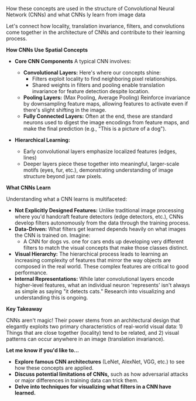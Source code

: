 How these concepts are used in the structure of Convolutional Neural Network (CNNs) and what CNNs ly learn from image data

Let's connect how locality, translation invariance, filters, and convolutions come together in the architecture of CNNs and contribute to their learning process.

**How CNNs Use Spatial Concepts**

* **Core CNN Components** A typical CNN involves:
    * **Convolutional Layers:** Here's where our concepts shine:
        * Filters exploit locality to find neighboring pixel relationships.
        * Shared weights in filters and  pooling enable translation invariance for feature detection despite location.
    * **Pooling Layers:**  (Max Pooling, Average Pooling) Reinforce invariance by downsampling feature maps, allowing features to activate even if there's slight shifting in the image.
    * **Fully Connected Layers:** Often at the end, these are  standard neurons used to digest the image encodings from feature maps, and make the final prediction (e.g., "This is a picture of a dog").

* **Hierarchical Learning:**  
    * Early convolutional layers emphasize localized features (edges, lines)
    * Deeper layers piece these together into meaningful, larger-scale motifs (eyes, fur, etc.), demonstrating understanding of image structure beyond just raw pixels.

**What CNNs Learn**

Understanding what a CNN learns is multifaceted:

* **Not Explicitly Designed Features:** Unlike traditional image processing where you'd handcraft feature detectors (edge detectors, etc.), CNNs  develop filters autonomously from the data  through the training process. 
* **Data-Driven:** What filters get learned  depends heavily on what images the CNN is trained on. Imagine:
    *  A CNN for dogs vs. one for cars ends up developing  very different filters to match the visual concepts that make those classes distinct. 
* **Visual Hierarchy:** The hierarchical process leads to learning an increasing complexity of features that mirror the way objects are composed in the real world.  These complex features are critical to good performance.
* **Internal Representations:** While later convolutional layers encode higher-level features, what an individual neuron 'represents'  isn't always as simple as saying "it detects cats." Research into visualizing and understanding this is ongoing. 


**Key Takeaway**

CNNs aren't magic! Their power stems from an architectural design that elegantly  exploits two primary characteristics of real-world visual data: 1) Things that are close together (locality) tend to be related, and 2) visual patterns can occur anywhere in an image (translation invariance). 

**Let me know if you'd like to...**

* **Explore famous CNN architectures** (LeNet, AlexNet, VGG, etc.) to see how these concepts are applied.
* **Discuss potential limitations of CNNs,** such as how adversarial attacks or major differences in training data can trick them. 
* **Delve into techniques for visualizing what filters in a CNN have learned.** 

